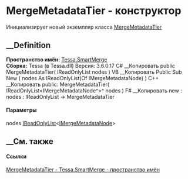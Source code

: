 # MergeMetadataTier - конструктор
Инициализирует новый экземпляр класса
[MergeMetadataTier](T_Tessa_SmartMerge_MergeMetadataTier.htm)
##  __Definition
 **Пространство имён:** [Tessa.SmartMerge](N_Tessa_SmartMerge.htm)  
 **Сборка:** Tessa (в Tessa.dll) Версия: 3.6.0.17
C# __Копировать
     public MergeMetadataTier(
    	IReadOnlyList<IMergeMetadataNode> nodes
    )
VB __Копировать
     Public Sub New ( 
    	nodes As IReadOnlyList(Of IMergeMetadataNode)
    )
C++ __Копировать
     public:
    MergeMetadataTier(
    	IReadOnlyList<IMergeMetadataNode^>^ nodes
    )
F# __Копировать
     new : 
            nodes : IReadOnlyList<IMergeMetadataNode> -> MergeMetadataTier
#### Параметры
nodes
[IReadOnlyList](https://learn.microsoft.com/dotnet/api/system.collections.generic.ireadonlylist-1)<[IMergeMetadataNode](T_Tessa_SmartMerge_IMergeMetadataNode.htm)>
## __См. также
#### Ссылки
[MergeMetadataTier - ](T_Tessa_SmartMerge_MergeMetadataTier.htm)
[Tessa.SmartMerge - пространство имён](N_Tessa_SmartMerge.htm)
